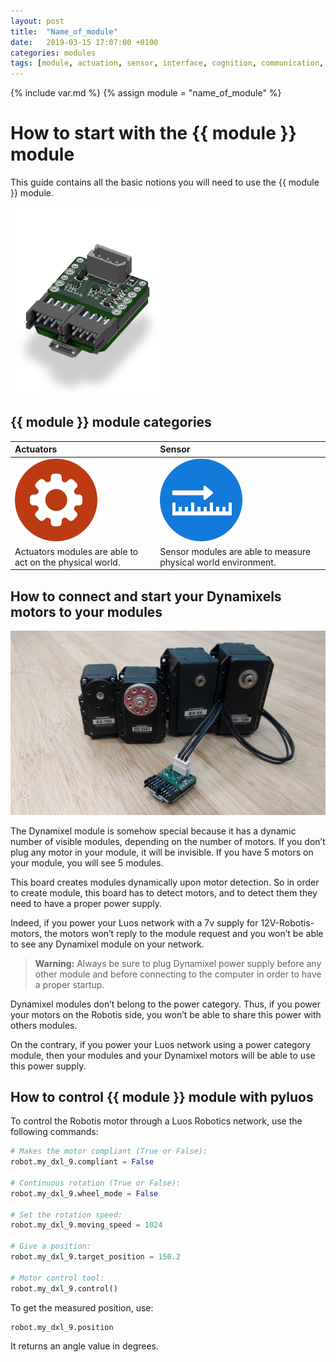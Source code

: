```yaml
---
layout: post
title:  "Name_of_module"
date:   2019-03-15 17:07:00 +0100
categories: modules
tags: [module, actuation, sensor, interface, cognition, communication, power]
---
```

{% include var.md %}
{% assign module = "name_of_module" %}


# How to start with the {{ module }} module

This guide contains all the basic notions you will need to use the {{ module }} module.

![{{ module }}  module](/assets/img/dxl1-module.png)

## {{ module }} module categories

|Actuators|Sensor|
|:-|:-|
|![Actuator](/assets/img/sticker-actuator.png)|![Actuator](/assets/img/sticker-sensor.png)|
|Actuators modules are able to act on the physical world.| Sensor modules are able to measure physical world environment.|

## How to connect and start your Dynamixels motors to your modules

![Dynamixel](/assets/img/dxl-mod-1.jpg)

The Dynamixel module is somehow special because it has a dynamic number of visible modules, depending on the number of motors. If you don’t plug any motor in your module, it will be invisible. If you have 5 motors on your module, you will see 5 modules.

This board creates modules dynamically upon motor detection. So in order to create module, this board has to detect motors, and to detect them they need to have a proper power supply.

Indeed, if you power your Luos network with a 7v supply for 12V-Robotis-motors, the motors won’t reply to the module request and you won’t be able to see any Dynamixel module on your network.

> **Warning:** Always be sure to plug Dynamixel power supply before any other module and before connecting to the computer in order to have a proper startup.

Dynamixel modules don’t belong to the power category. Thus, if you power your motors on the Robotis side, you won’t be able to share this power with others modules.

On the contrary, if you power your Luos network using a power category module, then your modules and your Dynamixel motors will be able to use this power supply.

## How to control {{ module }} module with pyluos

To control the Robotis motor through a Luos Robotics network, use the following commands:

```python
# Makes the motor compliant (True or False):
robot.my_dxl_9.compliant = False
 
# Continuous rotation (True or False):
robot.my_dxl_9.wheel_mode = False
 
# Set the rotation speed:
robot.my_dxl_9.moving_speed = 1024
 
# Give a position:
robot.my_dxl_9.target_position = 150.2
 
# Motor control tool:
robot.my_dxl_9.control()
```
 
To get the measured position, use:

```python
robot.my_dxl_9.position
```
 
It returns an angle value in degrees.